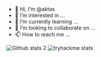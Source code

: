 - 👋 Hi, I’m @aktas
- 👀 I’m interested in ...
- 🌱 I’m currently learning ...
- 💞️ I’m looking to collaborate on ...
- 📫 How to reach me ...

![Github stats 2](https://github-readme-stats.vercel.app/api?username=aktas&show_icons=true&theme=radical)
![tryhackme stats](https://raw.githubusercontent.com/aktas/aktas/master/assets/thm_propic.png)

<!---
aktas/aktas is a ✨ special ✨ repository because its `README.md` (this file) appears on your GitHub profile.
You can click the Preview link to take a look at your changes.
--->
